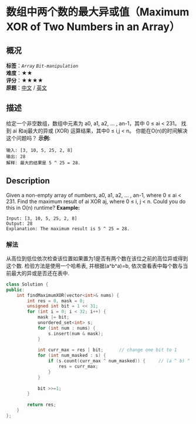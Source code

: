 # 数组中两个数的最大异或值（Maximum XOR of Two Numbers in an Array）
## 概况
**标签**：*`Array`*  *`Bit-manipulation`*<br>
**难度**：★★<br>
**评分**：★★★★<br>
**原题**：[中文](https://leetcode-cn.com/problems/maximum-xor-of-two-numbers-in-an-array) / [英文](https://leetcode.com/problems/maximum-xor-of-two-numbers-in-an-array)
## 描述
给定一个非空数组，数组中元素为 a0, a1, a2, &hellip; , an-1，其中 0 &le; ai < 231。
找到 ai 和aj最大的异或 (XOR) 运算结果，其中0 &le; i,j < n。
你能在O(n)的时间解决这个问题吗？
**示例:**
```
输入: [3, 10, 5, 25, 2, 8]
输出: 28
解释: 最大的结果是 5 ^ 25 = 28.
```
## Description
Given a non-empty array of numbers, a0, a1, a2, … , an-1, where 0 &le; ai < 231.
Find the maximum result of ai XOR aj, where 0 &le; i, j < n.
Could you do this in O(n) runtime?
**Example:**
```
Input: [3, 10, 5, 25, 2, 8]
Output: 28
Explanation: The maximum result is 5 ^ 25 = 28.
```
### 解法
从高位到低位依次检查该位置如果置为1是否有两个数在该位之前的高位异或得到这个数. 检验方法是使用一个哈希表, 并根据(a^b^a)=b, 依次查看表中每个数与当前最大的异或是否还在表中.
```c++
class Solution {
public:
    int findMaximumXOR(vector<int>& nums) {
        int res = 0, mask = 0;
        unsigned int bit = 1 << 31;
        for (int i = 0; i < 32; i++) {
            mask |= bit;
            unordered_set<int> s;
            for (int num : nums) {
                s.insert(num & mask);
            }
            
            int curr_max = res | bit;      // change one bit to 1
            for (int num_masked : s) {
                if (s.count(curr_max ^ num_masked)) {     // (a ^ b) ^ a = b
                    res = curr_max;
                }
            }
            
            bit >>=1;
        }
        
        return res;
    }
};
```